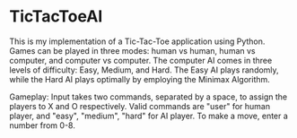 # TicTacToeAI
This is my implementation of a Tic-Tac-Toe application using Python.
Games can be played in three modes: human vs human, human vs computer, and computer vs computer.
The computer AI comes in three levels of difficulty: Easy, Medium, and Hard.
The Easy AI plays randomly, while the Hard AI plays optimally by employing the Minimax Algorithm.

Gameplay: Input takes two commands, separated by a space, to assign the players to X and O respectively. Valid commands are "user" for human player, and "easy", "medium", "hard" for AI player. To make a move, enter a number from 0-8.
